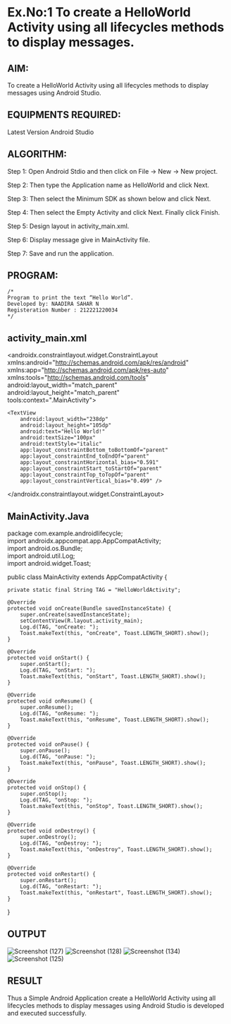 # Ex.No:1 To create a HelloWorld Activity using all lifecycles methods to display messages.


## AIM:

To create a HelloWorld Activity using all lifecycles methods to display messages using Android Studio.

## EQUIPMENTS REQUIRED:

Latest Version Android Studio

## ALGORITHM:

Step 1: Open Android Stdio and then click on File -> New -> New project.

Step 2: Then type the Application name as HelloWorld and click Next. 

Step 3: Then select the Minimum SDK as shown below and click Next.

Step 4: Then select the Empty Activity and click Next. Finally click Finish.

Step 5: Design layout in activity_main.xml.

Step 6: Display message give in MainActivity file.

Step 7: Save and run the application.

## PROGRAM:
```
/*
Program to print the text “Hello World”.
Developed by: NAADIRA SAHAR N
Registeration Number : 212221220034
*/
```

## activity_main.xml

<?xml version="1.0" encoding="utf-8"?>         
<androidx.constraintlayout.widget.ConstraintLayout              
    xmlns:android="http://schemas.android.com/apk/res/android"               
    xmlns:app="http://schemas.android.com/apk/res-auto"                    
    xmlns:tools="http://schemas.android.com/tools"                    
    android:layout_width="match_parent"                 
    android:layout_height="match_parent"              
    tools:context=".MainActivity">

    <TextView
        android:layout_width="238dp"
        android:layout_height="105dp"
        android:text="Hello World!"
        android:textSize="100px"
        android:textStyle="italic"
        app:layout_constraintBottom_toBottomOf="parent"
        app:layout_constraintEnd_toEndOf="parent"
        app:layout_constraintHorizontal_bias="0.591"
        app:layout_constraintStart_toStartOf="parent"
        app:layout_constraintTop_toTopOf="parent"
        app:layout_constraintVertical_bias="0.499" />

</androidx.constraintlayout.widget.ConstraintLayout>
## MainActivity.Java

package com.example.androidlifecycle;         
import androidx.appcompat.app.AppCompatActivity;            
import android.os.Bundle;           
import android.util.Log;           
import android.widget.Toast;

public class MainActivity extends AppCompatActivity {

    private static final String TAG = "HelloWorldActivity";

    @Override
    protected void onCreate(Bundle savedInstanceState) {
        super.onCreate(savedInstanceState);
        setContentView(R.layout.activity_main);
        Log.d(TAG, "onCreate: ");
        Toast.makeText(this, "onCreate", Toast.LENGTH_SHORT).show();
    }

    @Override
    protected void onStart() {
        super.onStart();
        Log.d(TAG, "onStart: ");
        Toast.makeText(this, "onStart", Toast.LENGTH_SHORT).show();
    }

    @Override
    protected void onResume() {
        super.onResume();
        Log.d(TAG, "onResume: ");
        Toast.makeText(this, "onResume", Toast.LENGTH_SHORT).show();
    }

    @Override
    protected void onPause() {
        super.onPause();
        Log.d(TAG, "onPause: ");
        Toast.makeText(this, "onPause", Toast.LENGTH_SHORT).show();
    }

    @Override
    protected void onStop() {
        super.onStop();
        Log.d(TAG, "onStop: ");
        Toast.makeText(this, "onStop", Toast.LENGTH_SHORT).show();
    }

    @Override
    protected void onDestroy() {
        super.onDestroy();
        Log.d(TAG, "onDestroy: ");
        Toast.makeText(this, "onDestroy", Toast.LENGTH_SHORT).show();
    }

    @Override
    protected void onRestart() {
        super.onRestart();
        Log.d(TAG, "onRestart: ");
        Toast.makeText(this, "onRestart", Toast.LENGTH_SHORT).show();
    }
}

## OUTPUT

![Screenshot (127)](https://github.com/Naadira/Mobile-Application-Development/assets/128135126/3abe1421-5d49-4e8c-bc84-45092bad5d78)
![Screenshot (128)](https://github.com/Naadira/Mobile-Application-Development/assets/128135126/4e6879c8-5810-4226-a590-fe596a88c390)
![Screenshot (134)](https://github.com/Naadira/Mobile-Application-Development/assets/128135126/92ab78d1-9e56-4d8e-a8ab-25300412a929)
![Screenshot (125)](https://github.com/Naadira/Mobile-Application-Development/assets/128135126/04a4f9d8-825b-4455-88d2-ea64958ac989)

## RESULT
Thus a Simple Android Application create a HelloWorld Activity using all lifecycles methods to display messages using Android Studio is developed and executed successfully.
